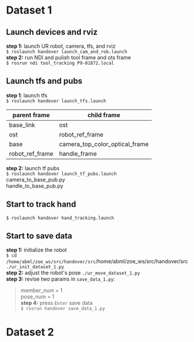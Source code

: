 # Dataset 1   
## Launch devices and rviz  
__step 1:__ launch UR robot, camera, tfs, and rviz    
`$ roslaunch handover launch_cam_and_rob.launch`  
__step 2:__ run NDI and pulish tool frame and ots frame  
`$ rosrun ndi tool_tracking P9-01872.local`  
## Launch tfs and pubs  
__step 1__: launch tfs   
`$ roslaunch handover launch_tfs.launch`  

| parent frame | child frame |  
| ---          | ---         |
| base_link    | ost         |
| ost          | robot\_ref\_frame |
| base         | camera\_top\_color\_optical\_frame |
| robot\_ref\_frame | handle_frame |
 
__step 2:__ launch tf pubs  
`$ roslaunch handover launch_tf_pubs.launch`  
camera\_to\_base\_pub.py   
handle\_to\_base\_pub.py  

## Start to track hand   
`$ roslaunch handover hand_tracking.launch`  

## Start to save data  
__step 1:__ initialize the robot  
`$ cd /home/abml/zoe_ws/src/handover/src`/home/abml/zoe_ws/src/handover/src   
`./ur_init_dataset_1.py`  
__step 2:__ adjust the robot's pose
`./ur_move_dataset_1.py`  
__step 3:__ revise two params in `save_data_1.py`:  
  > member_num = 1  
  > pose_num = 1  
__step 4:__ press `Enter` save data   
`$ rosrun handover save_data_1.py`  

# Dataset 2  































